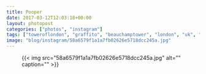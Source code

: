 ```yaml
---
title: Pooper
date: 2017-03-12T12:03:18+00:00
layout: photopost
categories: ["photos", "instagram"]
tags: ["toweroflondon", "graffito", "beauchamptower", "london", "uk", "blackandwhite", "thomaspooper"]
image: "blog/instagram/58a6579f1a1a7fb02626e5718dcc245a.jpg"
---
```


<figure class="photo photo--square">
  {{< img src="58a6579f1a1a7fb02626e5718dcc245a.jpg" alt="" caption="" >}}

</figure>


